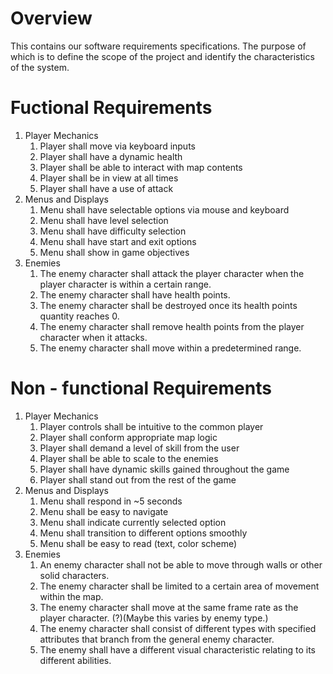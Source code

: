 # Overview
This contains our software requirements specifications. The purpose of which is to define the scope of the project and identify the characteristics of the system.
# Fuctional Requirements
  1. Player Mechanics
      1. Player shall move via keyboard inputs
      2. Player shall have a dynamic health
      3. Player shall be able to interact with map contents
      4. Player shall be in view at all times
      5. Player shall have a use of attack
   2. Menus and Displays
      1. Menu shall have selectable options via mouse and keyboard
      2. Menu shall have level selection
      3. Menu shall have difficulty selection
      4. Menu shall have start and exit options
      5. Menu shall show in game objectives
   3. Enemies
      1. The enemy character shall attack the player character when the player character is within a certain range.
      2. The enemy character shall have health points.
      3. The enemy character shall be destroyed once its health points quantity reaches 0.
      4. The enemy character shall remove health points from the player character when it attacks.
      5. The enemy character shall move within a predetermined range.

# Non - functional Requirements
  1. Player Mechanics
      1. Player controls shall be intuitive to the common player
      2. Player shall conform appropriate map logic
      3. Player shall demand a level of skill from the user
      4. Player shall be able to scale to the enemies
      5. Player shall have dynamic skills gained throughout the game
      6. Player shall stand out from the rest of the game
   2. Menus and Displays
      1. Menu shall respond in ~5 seconds
      2. Menu shall be easy to navigate
      3. Menu shall indicate currently selected option
      4. Menu shall transition to different options smoothly
      5. Menu shall be easy to read (text, color scheme)
   3. Enemies
      1. An enemy character shall not be able to move through walls or other solid characters.
      2. The enemy character shall be limited to a certain area of movement within the map.
      3. The enemy character shall move at the same frame rate as the player character. (?)(Maybe this varies by enemy type.)
      4. The enemy character shall consist of different types with specified attributes that branch from the general enemy character.
      5. The enemy shall have a different visual characteristic relating to its different abilities.
